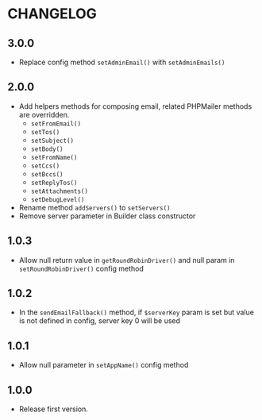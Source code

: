 # CHANGELOG

## 3.0.0

- Replace config method `setAdminEmail()` with `setAdminEmails()`

## 2.0.0

- Add helpers methods for composing email, related PHPMailer methods are
overridden.
    - `setFromEmail()`
    - `setTos()`
    - `setSubject()`
    - `setBody()`
    - `setFromName()`
    - `setCcs()`
    - `setBccs()`
    - `setReplyTos()`
    - `setAttachments()`
    - `setDebugLevel()`
- Rename method `addServers()` to `setServers()`
- Remove server parameter in Builder class constructor

## 1.0.3

- Allow null return value in `getRoundRobinDriver()` and null param in
`setRoundRobinDriver()` config method

## 1.0.2

- In the `sendEmailFallback()` method, if `$serverKey` param is set but value is
not defined in config, server key 0 will be used

## 1.0.1

- Allow null parameter in `setAppName()` config method

## 1.0.0

- Release first version.